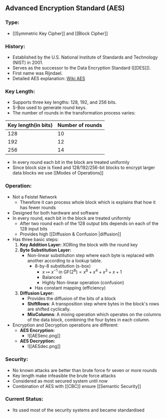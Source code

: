 ## Advanced Encryption Standard (AES)

### Type:
- [[Symmetric Key Cipher]] and [[Block Cipher]]
### History: 
- Established by the U.S. National Institute of Standards and Technology (NIST) in 2001.
- Serves as the successor to the Data Encryption Standard ([[DES]]).
- First name was Rijndael.
- Detailed AES explanation: [Wiki AES](https://tr.wikipedia.org/wiki/AES)
### Key Length: 
- Supports three key lengths: 128, 192, and 256 bits.
- S-Box used to generate round keys.
- The number of rounds in the transformation process varies:

| Key length(in bits) | Number of rounds |
| ------------------- | ---------------- |
| 128                 | 10               |
| 192                 | 12               |
| 256                 | 14               |
- In every round each bit in the block are treated uniformly
- Since block size is fixed and 128/192/256-bit blocks to encrypt larger data blocks we use [[Modes of Operations]]
### Operation: 
- Not a Feistel Network
	- Therefore it can process whole block which is explains that how it has fewer rounds
- Designed for both hardware and software
- In every round, each bit in the block are treated uniformly
	- After two round each of the 128 output bits depends on each of the 128 input bits
	- Provides high [[Diffusion & Confusion |diffusion]]
- Has three basic steps:
	1. **Key Addition Layer:** XORing the block with the round key
	2. **Byte Substitution Layer:** 
		- Non-linear substitution step where each byte is replaced with another according to a lookup table.
			- 8-by-8 substitution (s-box)
				- $x \mapsto x^{-1} \text{ in } \text{GF}(2^8) = x^8 + x^4 + x^3 + x + 1$
				- Balanced 
				- Highly Non-linear operation (confusion)
			- Has constant mapping (efficiency)
	3. **Diffusion Layer:** 
		- Provides the diffusion of the bits of a block
		- **ShiftRows**: A transposition step where bytes in the block's rows are shifted cyclically.
		- **MixColumns**: A mixing operation which operates on the columns of the data block, combining the four bytes in each column.
- Encryption and Decryption operations are different:
	- **AES Encryption:**
		- ![[AESenc.png]]
	- **AES Decryption:**
		- ![[AESdec.png]]
### Security: 
- No known attacks are better than brute force fır seven or more rounds
- Key length make infeasible the brute force attacks
- Considered as most secured system until now
- Combination of AES with [[CBC]] ensure [[Semantic Security]]
### Current Status:
- Its used most of the security systems and became standardised


